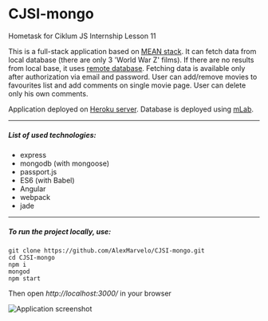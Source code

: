 # CJSI-mongo
Hometask for Ciklum JS Internship Lesson 11

This is a full-stack application based on [MEAN stack](http://mean.io/).
It can fetch data from local database (there are only 3 'World War Z' films).
If there are no results from local base, it uses [remote database](http://www.omdbapi.com/).
Fetching data is available only after authorization via email and password.
User can add/remove movies to favourites list and add comments on single movie page. User can delete only his own comments.

Application deployed on [Heroku server](omdbhero.herokuapp.com). Database is deployed using [mLab](mlab.com).

---

##### List of used technologies:
- express
- mongodb (with mongoose)
- passport.js
- ES6 (with Babel)
- Angular
- webpack
- jade

---

##### To run the project locally, use:
```
git clone https://github.com/AlexMarvelo/CJSI-mongo.git
cd CJSI-mongo
npm i
mongod
npm start
```
Then open *http://localhost:3000/* in your browser

![Application screenshot](http://heyalex.xyz/static/img/screenshot-mongo.png)
